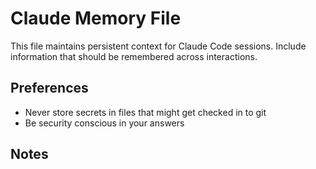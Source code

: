 # Claude Memory File

This file maintains persistent context for Claude Code sessions. Include
information that should be remembered across interactions.

## Preferences

- Never store secrets in files that might get checked in to git
- Be security conscious in your answers

## Notes
